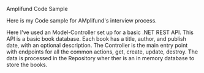 Amplifund Code Sample

Here is my Code sample for AMplifund's interview process.

Here I've used an Model-Controller set up for a basic .NET REST API. This API is a basic book database. Each book has a title, author, and publish date, with an optional description. 
The Controller is the main entry point with endpoints for all the common actions, get, create, update, destroy. The data is processed in the Repository wher ther is an in memory database to store the books.